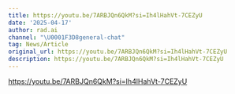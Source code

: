 ```yaml
---
title: https://youtu.be/7ARBJQn6QkM?si=Ih4lHahVt-7CEZyU
date: '2025-04-17'
author: rad.ai
channel: "\U0001F3D8general-chat"
tag: News/Article
original_url: https://youtu.be/7ARBJQn6QkM?si=Ih4lHahVt-7CEZyU
description: https://youtu.be/7ARBJQn6QkM?si=Ih4lHahVt-7CEZyU
---
```


https://youtu.be/7ARBJQn6QkM?si=Ih4lHahVt-7CEZyU
